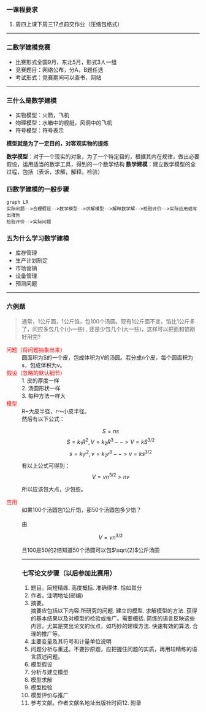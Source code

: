 ### 一课程要求
1. 周四上课下周三17点前交作业（压缩包格式）

----
### 二数学建模竞赛
- 比赛形式全国9月，东北5月，形式3人一组
- 竞赛题目：网络公布，分A，B题任选
- 考试形式：竞赛期间可以查书，网站

---
### 三什么是数学建模
- 实物模型：火箭，飞机
- 物理模型：水箱中的舰艇，风洞中的飞机
- 符号模型：符号表示

**模型就是为了一定目的，对客观实物的提炼**

**数学模型**：对于一个现实的对象，为了一个特定目的，根据其内在规律，做出必要假设，运用适当的数学工具，得到的一个数学结构
**数学建模**：建立数学模型的全过程，包括（表诉，求解，解释，检验）

### 四数学建模的一般步骤
```mermaid
graph LR
实际问题-->合理假设-->数学模型-->求解模型-->解释数学解-->检验评价-->实际应用或写出报告
检验评价-->实际问题
```

### 五为什么学习数学建模
- 库存管理
- 生产计划制定
- 市场营销
- 设备管理
- 预测问题

----
### 六例题
> 通常，1公斤面，1公斤馅，包100个汤圆。现有1公斤面不变，馅比1公斤多了，问应多包几个(小一些) , 还是少包几个(大一些)，这样可以把面和馅刚好用完?
<dt><font color=red> 问题（将问题抽象出来）</font>
<dd>圆面积为S的一个皮，包成体积为V的汤圆。若分成n个皮，每个圆面积为s，包成体积为v。
</dt>
<dt><font color=red>假设（忽略的默认细节）</font>
<dd>1. 皮的厚度一样
<dd>2. 汤圆形状一样
<dd>3. 每种方法一样大
</dt>
<dt><font color=red>模型</font>
<dd>R~大皮半径，r～小皮半径。</dd>
<dd>然后有以下公式：
</dt>

$$S=ns$$
$$S=k_1R^2,V=k_2R^3-->V=kS^{3/2}$$
$$s=k_1r^2,v=k_2r^3-->v=ks^{3/2}$$
有以上公式可得到：
$$V=vn^{3/2}>nv$$

所以应该包大点，少包些。

<dt><font color=red>应用</font>
<dd>如果100个汤圆包1公斤馅，那50个汤圆包多少馅？
</br>
</br>
<dd>由

$$V=vn^{3/2}$$

且100是50的2倍知道50个汤圆可以包$\sqrt{2}$公斤汤圆
</dt>

----
### 七写论文步骤（以后参加比赛用）
1. 题目。简短精练. 高度概括. 准确得体. 恰如其分  
2. 作者。注明地址(邮编)  
3. 摘要。  
	摘要应包括以下内容:所研究的问题. 建立的模型. 求解模型的方法. 获得的基本结果以及对模型的检验或推广。需要概括. 简练的语言反映这些内容，尤其是突出论文的优点，如巧妙的建模方法. 快速有效的算法. 合理的推广等。  
4. 主要变量及其符号和计量单位说明  
5. 问题分析与重述。不要抄原题，应把握住问题的实质，再用较精练的语言叙述问题。  
6. 模型假设  
7. 分析与建立模型  
8. 模型求解  
9. 模型检验  
10. 模型评价与推广  
11. 参考文献。作者文献名地址出版社时间12. 附录  
